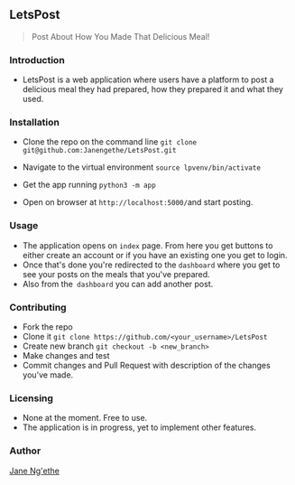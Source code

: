 ## LetsPost
> Post About How You Made That Delicious Meal!

### Introduction
* LetsPost is a web application where users have a platform to post a delicious meal they had prepared, how they prepared it and what they used.

### Installation
* Clone the repo on the command line `git clone git@github.com:Janengethe/LetsPost.git`

* Navigate to the virtual environment `source lpvenv/bin/activate`

* Get the app running `python3 -m app`

* Open on browser at `http://localhost:5000/`and start posting.

### Usage
* The application opens on `index` page. From here you get buttons to either create an account or if you have an existing one you get to login.
* Once that's done you're redirected to the `dashboard` where you get to see your posts on the meals that you've prepared.
* Also from the` dashboard` you can add another post.

### Contributing
* Fork the repo
* Clone it `git clone https://github.com/<your_username>/LetsPost`
* Create new branch `git checkout -b <new_branch>`
* Make changes and test
* Commit changes and Pull Request with description of the changes you've made.

### Licensing
* None at the moment. Free to use.
* The application is in progress, yet to implement other features.

### Author
[Jane Ng'ethe](https://github.com/Janengethe)
